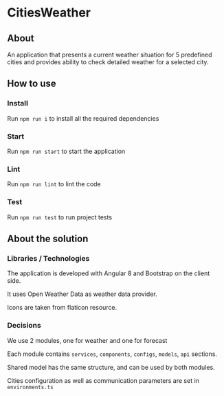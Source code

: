 # CitiesWeather

## About

An application that presents a current weather situation for 5 predefined cities and provides ability to check detailed weather for a selected city.

## How to use

### Install

Run `npm run i` to install all the required dependencies

### Start

Run `npm run start` to start the application

### Lint

Run `npm run lint` to lint the code

### Test

Run `npm run test` to run project tests

## About the solution

### Libraries / Technologies

The application is developed with Angular 8 and Bootstrap on the client side.

It uses Open Weather Data as weather data provider.

Icons are taken from flaticon resource.

### Decisions

We use 2 modules, one for weather and one for forecast

Each module contains `services`, `components`, `configs`, `models`, `api` sections.

Shared model has the same structure, and can be used by both modules.

Cities configuration as well as communication parameters are set in `environments.ts`

